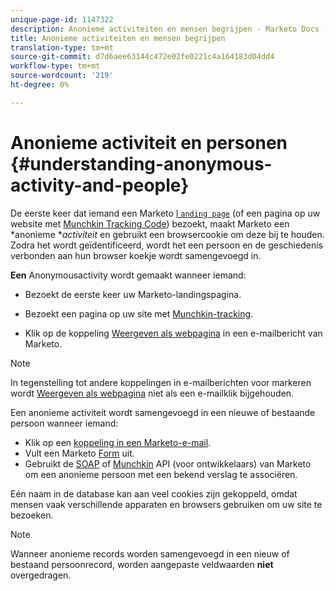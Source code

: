 ```yaml
---
unique-page-id: 1147322
description: Anonieme activiteiten en mensen begrijpen - Marketo Docs - Productdocumentatie
title: Anonieme activiteiten en mensen begrijpen
translation-type: tm+mt
source-git-commit: d7d6aee63144c472e02fe0221c4a164183d04dd4
workflow-type: tm+mt
source-wordcount: '219'
ht-degree: 0%

---
```



# Anonieme activiteit en personen {#understanding-anonymous-activity-and-people}

De eerste keer dat iemand een Marketo [l `anding page`](http://docs.marketo.com/display/DOCS/Personalizing+Landing+Pages) (of een pagina op uw website met [Munchkin Tracking Code](../../../../product-docs/administration/additional-integrations/add-munchkin-tracking-code-to-your-website.md)) bezoekt, maakt Marketo een *anonieme **activiteit* en gebruikt een browsercookie om deze bij te houden. Zodra het wordt geïdentificeerd, wordt het een persoon en de geschiedenis verbonden aan hun browser koekje wordt samengevoegd in.

**Een** Anonymousactivity wordt gemaakt wanneer iemand:

* Bezoekt de eerste keer uw Marketo-landingspagina.

* Bezoekt een pagina op uw site met [Munchkin-tracking](../../../../product-docs/administration/additional-integrations/add-munchkin-tracking-code-to-your-website.md).

* Klik op de koppeling [Weergeven als webpagina](../../../../product-docs/email-marketing/general/functions-in-the-editor/add-a-view-as-web-page-link-to-an-email.md) in een e-mailbericht van Marketo.

>[!NOTE]
>
>In tegenstelling tot andere koppelingen in e-mailberichten voor markeren wordt [Weergeven als webpagina](../../../../product-docs/email-marketing/general/functions-in-the-editor/add-a-view-as-web-page-link-to-an-email.md) niet als een e-mailklik bijgehouden.

Een anonieme activiteit wordt samengevoegd in een nieuwe of bestaande persoon wanneer iemand:

* Klik op een [koppeling in een Marketo-e-mail](../../../../product-docs/email-marketing/general/using-tokens/add-a-system-token-as-a-link-in-an-email.md).
* Vult een Marketo [Form](../../../../product-docs/demand-generation/forms/form-actions/embed-a-form-on-your-website.md) uit.
* Gebruikt de [SOAP](http://docs.marketo.com/pages/viewpage.action?pageid=7509846) of [Munchkin](../../../../product-docs/administration/additional-integrations/add-munchkin-tracking-code-to-your-website.md) API (voor ontwikkelaars) van Marketo om een anonieme persoon met een bekend verslag te associëren.

Eén naam in de database kan aan veel cookies zijn gekoppeld, omdat mensen vaak verschillende apparaten en browsers gebruiken om uw site te bezoeken.

>[!NOTE]
>
>Wanneer anonieme records worden samengevoegd in een nieuw of bestaand persoonrecord, worden aangepaste veldwaarden **niet** overgedragen.


